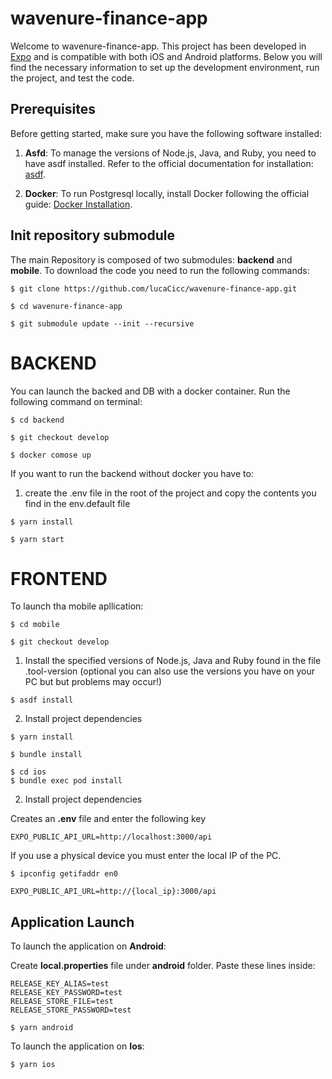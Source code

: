 # wavenure-finance-app

Welcome to wavenure-finance-app. This project has been developed in [Expo](https://expo.dev/) and is compatible with both iOS and Android platforms. Below you will find the necessary information to set up the development environment, run the project, and test the code.

## Prerequisites

Before getting started, make sure you have the following software installed:

1. **Asfd**: To manage the versions of Node.js, Java, and Ruby, you need to have asdf installed. Refer to the official documentation for installation: [asdf](https://asdf-vm.com/).

2. **Docker**: To run Postgresql locally, install Docker following the official guide: [Docker Installation](https://docs.docker.com/get-docker/).

## Init repository submodule

The main Repository is composed of two submodules: **backend** and **mobile**. To download the code you need to run the following commands:

```
$ git clone https://github.com/lucaCicc/wavenure-finance-app.git
```

```
$ cd wavenure-finance-app
```

```
$ git submodule update --init --recursive
```

# BACKEND

You can launch the backed and DB with a docker container. Run the following command on terminal:

```
$ cd backend
```

```
$ git checkout develop
```

```
$ docker comose up
```

If you want to run the backend without docker you have to:

1. create the .env file in the root of the project and copy the contents you find in the env.default file

```
$ yarn install
```

```
$ yarn start
```

# FRONTEND

To launch tha mobile apllication:

```
$ cd mobile
```

```
$ git checkout develop
```

1. Install the specified versions of Node.js, Java and Ruby found in the file .tool-version (optional you can also use the versions you have on your PC but but problems may occur!)

```
$ asdf install
```

2. Install project dependencies

```
$ yarn install
```

```
$ bundle install
```

```
$ cd ios
$ bundle exec pod install
```

2. Install project dependencies

Creates an **.env** file and enter the following key

```
EXPO_PUBLIC_API_URL=http://localhost:3000/api
```

If you use a physical device you must enter the local IP of the PC.

```
$ ipconfig getifaddr en0
```

```
EXPO_PUBLIC_API_URL=http://{local_ip}:3000/api
```

## Application Launch

To launch the application on **Android**:

Create **local.properties** file under **android** folder.
Paste these lines inside:

```
RELEASE_KEY_ALIAS=test
RELEASE_KEY_PASSWORD=test
RELEASE_STORE_FILE=test
RELEASE_STORE_PASSWORD=test
```

```
$ yarn android
```

To launch the application on **Ios**:

```
$ yarn ios

```

```

```
